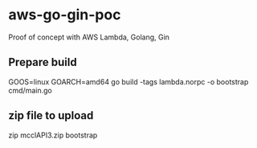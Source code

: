# aws-go-gin-poc
Proof of concept with AWS Lambda, Golang, Gin

## Prepare build
GOOS=linux GOARCH=amd64 go build -tags lambda.norpc -o bootstrap cmd/main.go

## zip file to upload
zip mcclAPI3.zip bootstrap

